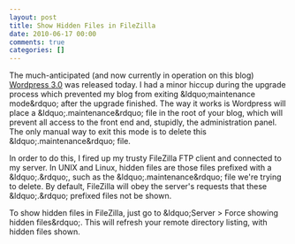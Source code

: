 ```yaml
---
layout: post
title: Show Hidden Files in FileZilla
date: 2010-06-17 00:00
comments: true
categories: []
---
```

<p>The much-anticipated (and now currently in operation on this blog) <a href="http://wordpress.org/development/2010/06/thelonious/" target="_blank">Wordpress 3.0</a> was released today. I had a minor hiccup during the upgrade process which prevented my blog from exiting &amp;ldquo;maintenance mode&amp;rdquo; after the upgrade finished. The way it works is Wordpress will place a &amp;ldquo;.maintenance&amp;rdquo; file in the root of your blog, which will prevent all access to the front end and, stupidly, the administration panel. The only manual way to exit this mode is to delete this &amp;ldquo;.maintenance&amp;rdquo; file.</p>

<p>In order to do this, I fired up my trusty FileZilla FTP client and connected to my server. In UNIX and Linux, hidden files are those files prefixed with a &amp;ldquo;.&amp;rdquo;, such as the &amp;ldquo;.maintenance&amp;rdquo; file we're trying to delete. By default, FileZilla will obey the server's requests that these &amp;ldquo;.&amp;rdquo; prefixed files not be shown.</p>

<p>To show hidden files in FileZilla, just go to &amp;ldquo;Server > Force showing hidden files&amp;rdquo;. This will refresh your remote directory listing, with hidden files shown.</p>
